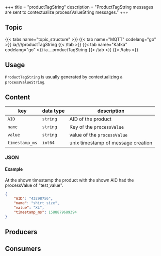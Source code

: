 +++
title = "productTagString"
description = "ProductTagString messages are sent to contextualize processValueString messages."
+++

## Topic

{{< tabs name="topic_structure" >}}
{{< tab name="MQTT" codelang="go" >}}
ia/<customerID>/<location>/<AssetID>/productTagString
{{< /tab >}}
{{< tab name="Kafka" codelang="go" >}}
ia.<customerID>.<location>.<AssetID>.productTagString
{{< /tab >}}
{{< /tabs >}}

## Usage

`ProductTagString` is usually generated by contextualizing a `processValueString`.

## Content

| key  | data type  | description  |
|---|---|---|
| `AID` | `string` |AID of the product|
| `name` | `string` |Key of the `processValue`|
| `value` | `string` |value of the `processValue`|
| `timestamp_ms` | `int64` |unix timestamp of message creation|

### JSON

#### Example


At the shown timestamp the product with the shown AID had the processValue of "test_value".

```json
{
    "AID": "43298756", 
    "name": "shirt_size",
    "value": "XL", 
    "timestamp_ms": 1588879689394
}
```
<!---
#### Schema

```json
{
    "$schema": "http://json-schema.org/draft/2019-09/schema",
    "$id": "https://learn.umh.app/content/docs/architecture/datamodel/messages/scrapCount.json",
    "type": "object",
    "default": {},
    "title": "Root Schema",
    "required": [
        "product_id",
        "time_per_unit_in_seconds"
    ],
    "properties": {
        "product_id": {
          "type": "string",
          "default": "",
          "title": "The product id to be produced"
        },
        "time_per_unit_in_seconds": {
          "type": "number",
          "default": 0.0,
          "minimum": 0,
          "title": "The time it takes to produce one unit of the product"
        }
    },
    "examples": [
        {
            "product_id": "Beilinger 30x15",
            "time_per_unit_in_seconds": "0.2"
        },
        {
            "product_id": "Test product",
            "time_per_unit_in_seconds": "10"
        }
    ]
}
```
-->

## Producers

## Consumers
